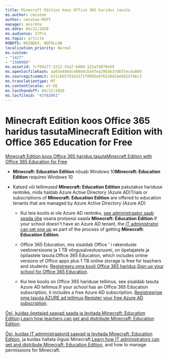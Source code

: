 ```yaml
---
title: Minecraft Edition koos Office 365 haridus tasuta
ms.author: cmcatee
author: cmcatee-MSFT
manager: mnirkhe
ms.date: 04/21/2020
ms.audience: ITPro
ms.topic: article
ROBOTS: NOINDEX, NOFOLLOW
localization_priority: Normal
ms.custom:
- "1427"
- "1500009"
ms.assetid: 7cf69a77-2212-43a7-bd68-122afd876e59
ms.openlocfilehash: aa65e494dce09d4cb54fea29b5b37d6f54c4a089
ms.sourcegitcommit: 631cbb5f03e5371f0995e976536d24e9d13746c3
ms.translationtype: MT
ms.contentlocale: et-EE
ms.lasthandoff: 04/22/2020
ms.locfileid: "43762061"
---
```

# <a name="minecraft-edition-with-office-365-education-for-free"></a><span data-ttu-id="63375-102">Minecraft Edition koos Office 365 haridus tasuta</span><span class="sxs-lookup"><span data-stu-id="63375-102">Minecraft Edition with Office 365 Education for Free</span></span>

[<span data-ttu-id="63375-103">Minecraft Edition koos Office 365 haridus tasuta</span><span class="sxs-lookup"><span data-stu-id="63375-103">Minecraft Edition with Office 365 Education for Free</span></span>](https://docs.microsoft.com/education/windows/get-minecraft-for-education)
  
- <span data-ttu-id="63375-104">**Minecraft: Education Edition** nõuab Windows 10</span><span class="sxs-lookup"><span data-stu-id="63375-104">**Minecraft: Education Edition** requires Windows 10</span></span>

- <span data-ttu-id="63375-105">Katsed või tellimused **Minecraft: Education Edition** pakutakse hariduse rentnike, mida haldab Azure Active Directory (Azure AD)</span><span class="sxs-lookup"><span data-stu-id="63375-105">Trials or subscriptions of **Minecraft: Education Edition** are offered to education tenants that are managed by Azure Active Directory (Azure AD)</span></span>

  - <span data-ttu-id="63375-106">Kui teie koolis ei ole Azure AD rentniku, [see administraator saab seada ühe](https://docs.microsoft.com/education/windows/school-get-minecraft) osana protsessi saada **Minecraft: Education Edition**.</span><span class="sxs-lookup"><span data-stu-id="63375-106">If your school doesn't have an Azure AD tenant, the [IT administrator can set one up](https://docs.microsoft.com/education/windows/school-get-minecraft) as part of the process of getting **Minecraft: Education Edition**.</span></span>

  - <span data-ttu-id="63375-107">Office 365 Education, mis sisaldab Office ' i rakenduste veebiversioone ja 1 TB võrgusalvestusruumi, on õpetajatele ja õpilastele tasuta.</span><span class="sxs-lookup"><span data-stu-id="63375-107">Office 365 Education, which includes online versions of Office apps plus 1 TB online storage is free for teachers and students.</span></span> <span data-ttu-id="63375-108">[Registreeru oma kooli Office 365 haridus](https://products.office.com/academic/office-365-education-plan).</span><span class="sxs-lookup"><span data-stu-id="63375-108">[Sign up your school for Office 365 Education](https://products.office.com/academic/office-365-education-plan).</span></span>

  - <span data-ttu-id="63375-109">Kui teie koolis on Office 365 hariduse tellimus, see sisaldab tasuta Azure AD tellimus.</span><span class="sxs-lookup"><span data-stu-id="63375-109">If your school has an Office 365 Education subscription, it includes a free Azure AD subscription.</span></span> <span data-ttu-id="63375-110">[Registreerige oma tasuta AZURE ad tellimus](https://msdn.microsoft.com/library/windows/hardware/mt703369%28v=vs.85%29.aspx).</span><span class="sxs-lookup"><span data-stu-id="63375-110">[Register your free Azure AD subscription](https://msdn.microsoft.com/library/windows/hardware/mt703369%28v=vs.85%29.aspx).</span></span>

<span data-ttu-id="63375-111">[Õpi, kuidas õpetajad saavad saada ja levitada Minecraft: Education Edition](https://docs.microsoft.com/education/windows/teacher-get-minecraft).</span><span class="sxs-lookup"><span data-stu-id="63375-111">[Learn how teachers can get and distribute Minecraft: Education Edition](https://docs.microsoft.com/education/windows/teacher-get-minecraft).</span></span>
  
<span data-ttu-id="63375-112">[Õpi, kuidas IT administraatorid saavad ja levitada Minecraft: Education Edition](https://docs.microsoft.com/education/windows/school-get-minecraft), ja kuidas hallata õigusi Minecraft.</span><span class="sxs-lookup"><span data-stu-id="63375-112">[Learn how IT administrators can get and distribute Minecraft: Education Edition](https://docs.microsoft.com/education/windows/school-get-minecraft), and how to manage permissions for Minecraft.</span></span>